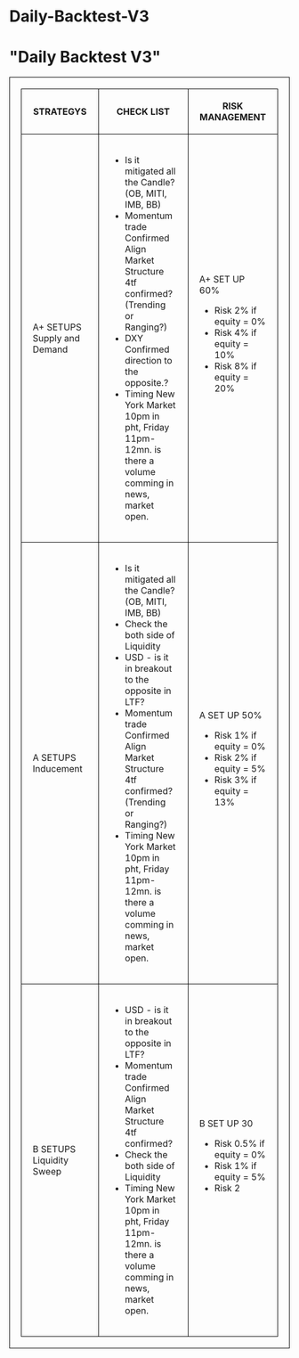 # Daily-Backtest-V3
<!DOCTYPE html>
<html>
  <head>
    <h1>"Daily Backtest V3"</h1>
    <style>
      table, th, td {
        border: 1px solid black;
        padding: 20px;
      }
    </style>
  </head>
  <body>
    <table>
      <tr>
        <th>STRATEGYS</th>
        <th>CHECK LIST</th>
        <th>RISK MANAGEMENT</th>
      </tr>
      <tr>
        <td>A+ SETUPS
          Supply and Demand
        </td>
        <td>
          <ul>
            <li>Is it mitigated all the Candle? (OB, MITI, IMB, BB)</li>
            <li>Momentum trade Confirmed Align Market Structure 4tf confirmed? (Trending or Ranging?)</li>
            <li>DXY Confirmed direction to the opposite.?</li>
            <li>Timing New York Market 10pm in pht, Friday 11pm-12mn. is there a volume comming in news, market  open.</li>
          </ul>
        </td>
        <td>A+ SET UP 60%
            <ul>
              <li>Risk 2% if equity = 0%</li>
              <li>Risk 4% if equity = 10% </li>
              <li>Risk 8% if equity = 20%</li>
            </ul>
        </td>
      </tr>
      <tr>
        <td>A SETUPS
          Inducement</td>
        <td>
          <ul>
            <li>Is it mitigated all the Candle? (OB, MITI, IMB, BB)</li>
            <li>Check the both side of Liquidity</li>
            <li>USD - is it in breakout to the opposite in LTF?</li>
            <li>Momentum trade Confirmed Align Market Structure 4tf confirmed? (Trending or Ranging?)</li>
            <li>Timing New York Market 10pm in pht, Friday 11pm-12mn. is there a volume comming in news, market  open.</li>
          </ul>
        </td>
        <td>A SET UP 50%
          <ul>
            <li>Risk 1% if equity = 0%</li>
            <li>Risk 2% if equity = 5% </li>
            <li>Risk 3% if equity = 13%</li>
          </ul>
        </td>
      </tr>
      <tr>
        <td>B SETUPS
          Liquidity Sweep</td>
        <td>
          <ul>
            <li>USD - is it in breakout to the opposite in LTF?</li>
            <li>Momentum trade Confirmed Align Market Structure 4tf confirmed?</li>
            <li>Check the both side of Liquidity</li>
            <li>Timing New York Market 10pm in pht, Friday 11pm-12mn. is there a volume comming in news, market  open.</li>
          </ul>
        </td>
        <td>B SET UP 30
          <ul>
            <li>Risk 0.5% if equity = 0%</li>
            <li>Risk 1% if equity = 5% </li>
            <li>Risk 2
